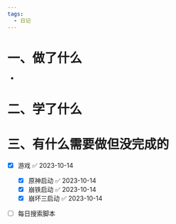 ```yaml
---
tags:
  - 日记
---
```



# 一、做了什么

- 


# 二、学了什么




# 三、有什么需要做但没完成的
- [x] 游戏 ✅ 2023-10-14
	- [x] 原神启动 ✅ 2023-10-14
	- [x] 崩铁启动 ✅ 2023-10-14
	- [x] 崩坏三启动 ✅ 2023-10-14
- [ ] 每日搜索脚本

